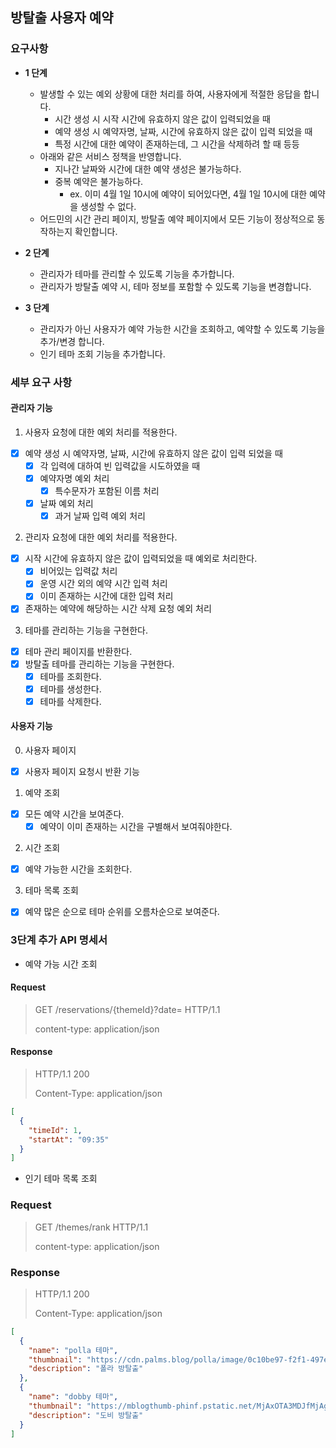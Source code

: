 ## 방탈출 사용자 예약

### 요구사항

- **1 단계**
  - 발생할 수 있는 예외 상황에 대한 처리를 하여, 사용자에게 적절한 응답을 합니다.
      - 시간 생성 시 시작 시간에 유효하지 않은 값이 입력되었을 때
    - 예약 생성 시 예약자명, 날짜, 시간에 유효하지 않은 값이 입력 되었을 때
    - 특정 시간에 대한 예약이 존재하는데, 그 시간을 삭제하려 할 때 등등
  - 아래와 같은 서비스 정책을 반영합니다.
    - 지나간 날짜와 시간에 대한 예약 생성은 불가능하다.
    - 중복 예약은 불가능하다.
      - ex. 이미 4월 1일 10시에 예약이 되어있다면, 4월 1일 10시에 대한 예약을 생성할 수 없다.
  - 어드민의 시간 관리 페이지, 방탈출 예약 페이지에서 모든 기능이 정상적으로 동작하는지 확인합니다.

- **2 단계**
  - 관리자가 테마를 관리할 수 있도록 기능을 추가합니다.
  - 관리자가 방탈출 예약 시, 테마 정보를 포함할 수 있도록 기능을 변경합니다.

- **3 단계**
  - 관리자가 아닌 사용자가 예약 가능한 시간을 조회하고, 예약할 수 있도록 기능을 추가/변경 합니다.
  - 인기 테마 조회 기능을 추가합니다.

### 세부 요구 사항

#### 관리자 기능

1. 사용자 요청에 대한 예외 처리를 적용한다.

- [x] 예약 생성 시 예약자명, 날짜, 시간에 유효하지 않은 값이 입력 되었을 때
  - [x] 각 입력에 대하여 빈 입력값을 시도하였을 때
  - [x] 예약자명 예외 처리 
    - [x] 특수문자가 포함된 이름 처리 
  - [x] 날짜 예외 처리
    - [x] 과거 날짜 입력 예외 처리 

2. 관리자 요청에 대한 예외 처리를 적용한다.

- [x] 시작 시간에 유효하지 않은 값이 입력되었을 때 예외로 처리한다.
    - [x] 비어있는 입력값 처리
    - [x] 운영 시간 외의 예약 시간 입력 처리
    - [x] 이미 존재하는 시간에 대한 입력 처리
- [x] 존재하는 예약에 해당하는 시간 삭제 요청 예외 처리

3. 테마를 관리하는 기능을 구현한다.

- [x] 테마 관리 페이지를 반환한다.
- [x] 방탈출 테마를 관리하는 기능을 구현한다.
  - [x] 테마를 조회한다.
  - [x] 테마를 생성한다.
  - [x] 테마를 삭제한다.

#### 사용자 기능
0. 사용자 페이지
- [x] 사용자 페이지 요청시 반환 기능

1. 예약 조회
- [x] 모든 예약 시간을 보여준다.
  - [x] 예약이 이미 존재하는 시간을 구별해서 보여줘야한다.

2. 시간 조회
- [x] 예약 가능한 시간을 조회한다.

3. 테마 목록 조회
- [x] 예약 많은 순으로 테마 순위를 오름차순으로 보여준다.

### 3단계 추가 API 명세서


- 예약 가능 시간 조회

#### Request
> GET /reservations/{themeId}?date= HTTP/1.1
>
> content-type: application/json

#### Response

> HTTP/1.1 200
>
> Content-Type: application/json

```json
[
  {
    "timeId": 1,
    "startAt": "09:35"
  }
]
```

- 인기 테마 목록 조회

### Request
> GET /themes/rank HTTP/1.1
>
> content-type: application/json

### Response

> HTTP/1.1 200
>
> Content-Type: application/json

```json
[
  {
    "name": "polla 테마",
    "thumbnail": "https://cdn.palms.blog/polla/image/0c10be97-f2f1-497e-855f-8f2f83f938f2.jpg",
    "description": "폴라 방탈출"
  },
  {
    "name": "dobby 테마",
    "thumbnail": "https://mblogthumb-phinf.pstatic.net/MjAxOTA3MDJfMjAg/MDAxNTYyMDMyNDU3MjYy.cPtTMpCaonsPlOXPHubzE_j71yVeF7L95OoxXs31lYkg.ZQg5emgUhXDPa7cdrMZh4KktyHk-QXub5LSm-5f13tMg.JPEG.yeorang92/DOBBY_by%ED%99%8D%EC%97%AC%EB%9E%91.jpg?type=w800",
    "description": "도비 방탈출"
  }
]
```
